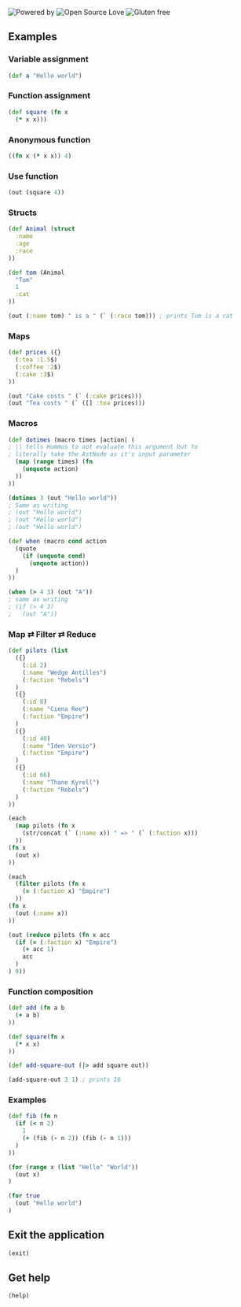 ![Powered by](https://img.shields.io/badge/Powered%20By-Black%20Magic-orange.svg?longCache=true&style=flat-square) 
![Open Source Love](https://img.shields.io/badge/Open%20source-%E2%9D%A4%EF%B8%8F-brightgreen.svg?style=flat-square) 
![Gluten free](https://img.shields.io/badge/Gluten-Free-blue.svg?longCache=true&style=flat-square)


## Examples

### Variable assignment
```clojure
(def a "Hello world")
```
### Function assignment
```clojure
(def square (fn x 
  (* x x)))
```
### Anonymous function
```clojure
((fn x (* x x)) 4)
```
### Use function
```clojure
(out (square 4))
```
### Structs

```clojure
(def Animal (struct
  :name
  :age
  :race
))

(def tom (Animal
  "Tom"
  1
  :cat
))

(out (:name tom) " is a " (` (:race tom))) ; prints Tom is a cat
```

### Maps

```clojure
(def prices ({}
  (:tea :1.5$)
  (:coffee :2$)
  (:cake :3$)
))

(out "Cake costs " (` (:cake prices)))
(out "Tea costs " (` ([] :tea prices)))
```

### Macros

```clojure
(def dotimes (macro times |action| (
; || tells Hummus to not evaluate this argument but to
; literally take the AstNode as it's input parameter
  (map (range times) (fn
    (unquote action)
  ))
))

(dotimes 3 (out "Hello world"))
; Same as writing
; (out "Hello world")
; (out "Hello world")
; (out "Hello world")

(def when (macro cond action
  (quote 
    (if (unquote cond)
      (unquote action))
  )
))

(when (> 4 3) (out "A"))
; same as writing
; (if (> 4 3)
;   (out "A"))
```

### Map ⇄ Filter ⇄ Reduce

```clojure
(def pilots (list
  ({}
    (:id 2)
    (:name "Wedge Antilles")
    (:faction "Rebels")
  )
  ({}
    (:id 8)
    (:name "Ciena Ree")
    (:faction "Empire")
  )
  ({}
    (:id 40)
    (:name "Iden Versio")
    (:faction "Empire")
  )
  ({}
    (:id 66)
    (:name "Thane Kyrell")
    (:faction "Rebels")
  )
))

(each
  (map pilots (fn x
    (str/concat (` (:name x)) " => " (` (:faction x)))
  ))
(fn x
  (out x)
))

(each
  (filter pilots (fn x
    (= (:faction x) "Empire")
  ))
(fn x
  (out (:name x))
))

(out (reduce pilots (fn x acc
  (if (= (:faction x) "Empire")
    (+ acc 1)
    acc
  )
) 0))
```

### Function composition

```clojure
(def add (fn a b
  (+ a b)
))

(def square(fn x
  (* x x)
))

(def add-square-out (|> add square out))

(add-square-out 3 1) ; prints 16
```

### Examples

```clojure
(def fib (fn n
  (if (< n 2)
    1 
    (+ (fib (- n 2)) (fib (- n 1)))
  )
))

(for (range x (list "Hello" "World"))
  (out x)
)

(for true
  (out "Hello world")
)
```

## Exit the application
```clojure
(exit)
```

## Get help
```clojure
(help)
```
